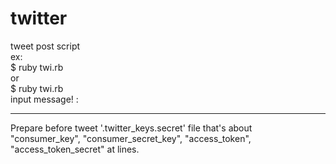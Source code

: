 # twitter<br>
tweet post script<br>
ex:<br>
  $ ruby twi.rb <tweet message><br>
or<br>
  $ ruby twi.rb <br>
  input message! :<tweet messate><br>

*** 
Prepare before tweet '.twitter_keys.secret' file that's about <br>
 "consumer_key", "consumer_secret_key", "access_token", "access_token_secret" at lines.<br>
